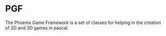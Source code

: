 # PGF
The Phoenix Game Framework is a set of classes for helping in the creation of 2D and 3D games in pascal. 
